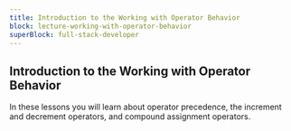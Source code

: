 ```yaml
---
title: Introduction to the Working with Operator Behavior
block: lecture-working-with-operator-behavior
superBlock: full-stack-developer
---
```


## Introduction to the Working with Operator Behavior

In these lessons you will learn about operator precedence, the increment and decrement operators, and compound assignment operators.
